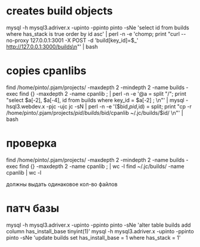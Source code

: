 # creates build objects
mysql -h mysql3.adriver.x -upinto -ppinto pinto -sNe 'select id from builds where has_stack is true order by id asc' | perl -n  -e 'chomp; print "curl --no-proxy 127.0.0.1:3001 -X POST  -d 'build[key_id]=\$_' http://127.0.0.1:3000/builds\n"' | bash

# copies cpanlibs 
find  /home/pinto/.pjam/projects/ -maxdepth 2 -mindepth 2  -name builds -exec find  {} -maxdepth 2  -name cpanlib \; | perl -n -e '@a = split "/"; print "select $a[-2], $a[-4], id from builds where key_id =  $a[-2] ; \n"'  | mysql -hsql3.webdev.x -pjc -ujc jc -sN | perl -n -e '($bid,$pid,$id) = split; print "cp -r /home/pinto/.pjam/projects/$pid/builds/$bid/cpanlib  ~/.jc/builds/$id/ \n"' | bash

# проверка
find  /home/pinto/.pjam/projects/ -maxdepth 2 -mindepth 2  -name builds -exec find  {} -maxdepth 2  -name cpanlib \; | wc -l
find ~/.jc/builds/ -name cpanlib | wc -l

должны выдать одинаковое кол-во файлов


# патч базы 
mysql -h mysql3.adriver.x -upinto -ppinto pinto -sNe 'alter table builds add column has_install_base tinyint(1)'
mysql -h mysql3.adriver.x -upinto -ppinto pinto -sNe  'update builds set has_install_base = 1 where has_stack  = 1'

